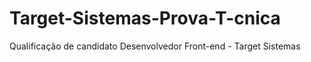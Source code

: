 # Target-Sistemas-Prova-T-cnica
Qualificação de candidato Desenvolvedor Front-end - Target Sistemas
